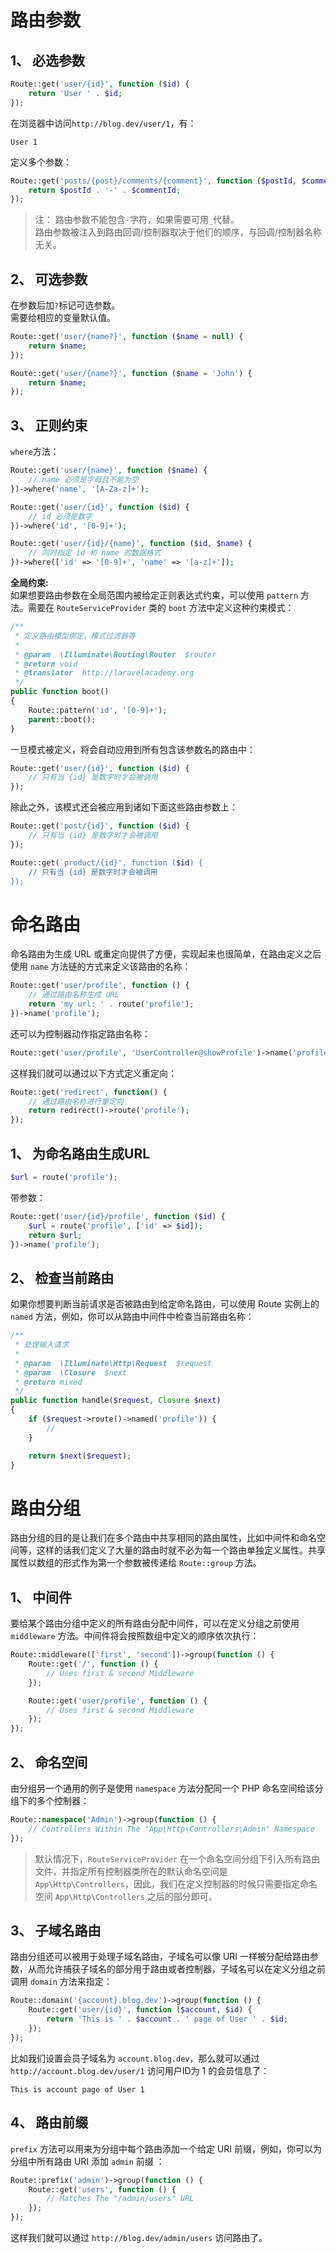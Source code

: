 # 路由参数
## 1、 必选参数
```php
Route::get('user/{id}', function ($id) {
    return 'User ' . $id;
});
```
在浏览器中访问`http://blog.dev/user/1`，有：  
```
User 1
```
定义多个参数：  
```php
Route::get('posts/{post}/comments/{comment}', function ($postId, $commentId) {
    return $postId . '-' . $commentId;
});
```
>注： 路由参数不能包含`-`字符，如果需要可用`_`代替。  
路由参数被注入到路由回调/控制器取决于他们的顺序，与回调/控制器名称无关。  

## 2、 可选参数
在参数后加`?`标记可选参数。  
需要给相应的变量默认值。  
```php
Route::get('user/{name?}', function ($name = null) {
    return $name;
});

Route::get('user/{name?}', function ($name = 'John') {
    return $name;
});
```

## 3、 正则约束
`where`方法：  
```php
Route::get('user/{name}', function ($name) {
    // name 必须是字母且不能为空
})->where('name', '[A-Za-z]+');

Route::get('user/{id}', function ($id) {
    // id 必须是数字
})->where('id', '[0-9]+');

Route::get('user/{id}/{name}', function ($id, $name) {
    // 同时指定 id 和 name 的数据格式
})->where(['id' => '[0-9]+', 'name' => '[a-z]+']);
```

**全局约束:**  
如果想要路由参数在全局范围内被给定正则表达式约束，可以使用 `pattern` 方法。需要在 `RouteServiceProvider` 类的 `boot` 方法中定义这种约束模式：  
```php
/**
 * 定义路由模型绑定，模式过滤器等
 *
 * @param  \Illuminate\Routing\Router  $router
 * @return void
 * @translator  http://laravelacademy.org
 */
public function boot()
{
    Route::pattern('id', '[0-9]+');
    parent::boot();
}
```
一旦模式被定义，将会自动应用到所有包含该参数名的路由中：  
```php
Route::get('user/{id}', function ($id) {
    // 只有当 {id} 是数字时才会被调用
});
```
除此之外，该模式还会被应用到诸如下面这些路由参数上：  
```php
Route::get('post/{id}', function ($id) {
    // 只有当 {id} 是数字时才会被调用
});

Route::get(`product/{id}', function ($id) {
    // 只有当 {id} 是数字时才会被调用
});
```


# 命名路由
命名路由为生成 URL 或重定向提供了方便，实现起来也很简单，在路由定义之后使用 `name` 方法链的方式来定义该路由的名称：  
```php
Route::get('user/profile', function () {
    // 通过路由名称生成 URL
    return 'my url: ' . route('profile');
})->name('profile');
```
还可以为控制器动作指定路由名称：  
```php
Route::get('user/profile', 'UserController@showProfile')->name('profile');
```
这样我们就可以通过以下方式定义重定向：  
```php
Route::get('redirect', function() {
    // 通过路由名称进行重定向
    return redirect()->route('profile');
});
```

## 1、 为命名路由生成URL
```php
$url = route('profile');
```
带参数：  
```php
Route::get('user/{id}/profile', function ($id) {
    $url = route('profile', ['id' => $id]);
    return $url;
})->name('profile');
```

## 2、 检查当前路由
如果你想要判断当前请求是否被路由到给定命名路由，可以使用 Route 实例上的 `named` 方法，例如，你可以从路由中间件中检查当前路由名称：  
```php
/**
 * 处理输入请求
 *
 * @param  \Illuminate\Http\Request  $request
 * @param  \Closure  $next
 * @return mixed
 */
public function handle($request, Closure $next)
{
    if ($request->route()->named('profile')) {
        //
    }

    return $next($request);
}
```



# 路由分组
路由分组的目的是让我们在多个路由中共享相同的路由属性，比如中间件和命名空间等，这样的话我们定义了大量的路由时就不必为每一个路由单独定义属性。共享属性以数组的形式作为第一个参数被传递给 `Route::group` 方法。  

## 1、 中间件
要给某个路由分组中定义的所有路由分配中间件，可以在定义分组之前使用 `middleware` 方法。中间件将会按照数组中定义的顺序依次执行：  
```php
Route::middleware(['first', 'second'])->group(function () {
    Route::get('/', function () {
        // Uses first & second Middleware
    });

    Route::get('user/profile', function () {
        // Uses first & second Middleware
    });
});
```

## 2、 命名空间
由分组另一个通用的例子是使用 `namespace` 方法分配同一个 PHP 命名空间给该分组下的多个控制器：  
```php
Route::namespace('Admin')->group(function () {
    // Controllers Within The "App\Http\Controllers\Admin" Namespace
});
```
>默认情况下，`RouteServiceProvider` 在一个命名空间分组下引入所有路由文件，并指定所有控制器类所在的默认命名空间是 `App\Http\Controllers`，因此，我们在定义控制器的时候只需要指定命名空间 `App\Http\Controllers` 之后的部分即可。  

## 3、 子域名路由
路由分组还可以被用于处理子域名路由，子域名可以像 URI 一样被分配给路由参数，从而允许捕获子域名的部分用于路由或者控制器，子域名可以在定义分组之前调用 `domain` 方法来指定：  
```php
Route::domain('{account}.blog.dev')->group(function () {
    Route::get('user/{id}', function ($account, $id) {
        return 'This is ' . $account . ' page of User ' . $id;
    });
});
```
比如我们设置会员子域名为 `account.blog.dev`，那么就可以通过 `http://account.blog.dev/user/1` 访问用户ID为 1 的会员信息了：  
```
This is account page of User 1
```

## 4、 路由前缀
`prefix` 方法可以用来为分组中每个路由添加一个给定 URI 前缀，例如，你可以为分组中所有路由 URI 添加 `admin` 前缀 ：  
```php
Route::prefix('admin')->group(function () {
    Route::get('users', function () {
        // Matches The "/admin/users" URL
    });
});
```
这样我们就可以通过 `http://blog.dev/admin/users` 访问路由了。  
